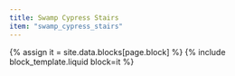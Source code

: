 ```yaml
---
title: Swamp Cypress Stairs
item: "swamp_cypress_stairs"
---
```


{% assign it = site.data.blocks[page.block] %}
{% include block_template.liquid block=it %}

